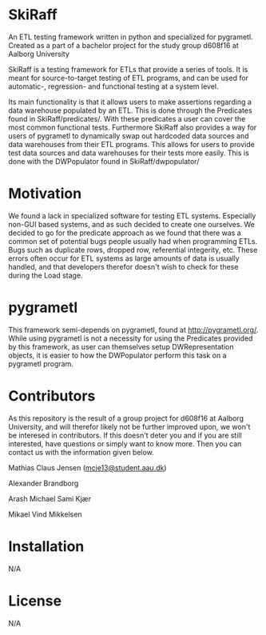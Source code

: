 # SkiRaff
An ETL testing framework written in python and specialized for pygrametl. Created as a part of a bachelor project for the study group d608f16 at Aalborg University

SkiRaff is a testing framework for ETLs that provide a series of tools. It is meant for source-to-target testing of ETL programs, and can be used for automatic-, regression- and functional testing at a system level. 

Its main functionality is that it allows users to make assertions regarding a data warehouse populated by an ETL. This is done through the Predicates found in SkiRaff/predicates/. With these predicates a user can cover the most common functional tests. Furthermore SkiRaff also provides a way for users of pygrametl to dynamically swap out hardcoded data sources and data warehouses from their ETL programs. This allows for users to provide test data sources and data warehouses for their tests more easily. This is done with the DWPopulator found in SkiRaff/dwpopulator/

# Motivation
We found a lack in specialized software for testing ETL systems. Especially non-GUI based systems, and as such decided to create one ourselves. We decided to go for the predicate approach as we found that there was a common set of potential bugs people usually had when programming ETLs. Bugs such as duplicate rows, dropped row, referential integerity, etc. These errors often occur for ETL systems as large amounts of data is usually handled, and that developers therefor doesn't wish to check for these during the Load stage.

# pygrametl
This framework semi-depends on pygrametl, found at http://pygrametl.org/. While using pygrametl is not a necessity for using the Predicates provided by this framework, as user can themselves setup DWRepresentation objects, it is easier to how the DWPopulator perform this task on a pygrametl program.

# Contributors
As this repository is the result of a group project for d608f16 at Aalborg University, and will therefor likely not be further improved upon, we won't be interesed in contributors. If this doesn't deter you and if you are still interested, have questions or simply want to know more. Then you can contact us with the information given below.

Mathias Claus Jensen (mcje13@student.aau.dk)

Alexander Brandborg

Arash Michael Sami Kjær

Mikael Vind Mikkelsen 

# Installation
N/A

# License
N/A




